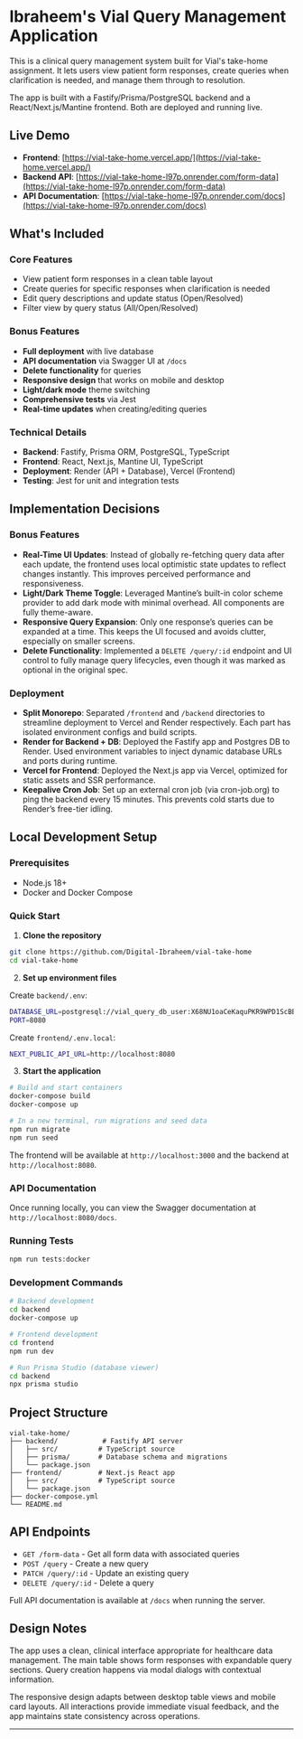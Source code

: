 # Ibraheem's Vial Query Management Application

This is a clinical query management system built for Vial's take-home assignment. It lets users view patient form responses, create queries when clarification is needed, and manage them through to resolution.

The app is built with a Fastify/Prisma/PostgreSQL backend and a React/Next.js/Mantine frontend. Both are deployed and running live.

## Live Demo

- **Frontend**: [https://vial-take-home.vercel.app/](https://vial-take-home.vercel.app/)
- **Backend API**: [https://vial-take-home-l97p.onrender.com/form-data](https://vial-take-home-l97p.onrender.com/form-data)
- **API Documentation**: [https://vial-take-home-l97p.onrender.com/docs](https://vial-take-home-l97p.onrender.com/docs)

## What's Included

### Core Features
- View patient form responses in a clean table layout
- Create queries for specific responses when clarification is needed
- Edit query descriptions and update status (Open/Resolved)
- Filter view by query status (All/Open/Resolved)

### Bonus Features
- **Full deployment** with live database
- **API documentation** via Swagger UI at `/docs`
- **Delete functionality** for queries
- **Responsive design** that works on mobile and desktop
- **Light/dark mode** theme switching
- **Comprehensive tests** via Jest
- **Real-time updates** when creating/editing queries


### Technical Details
- **Backend**: Fastify, Prisma ORM, PostgreSQL, TypeScript
- **Frontend**: React, Next.js, Mantine UI, TypeScript
- **Deployment**: Render (API + Database), Vercel (Frontend)
- **Testing**: Jest for unit and integration tests

## Implementation Decisions

### Bonus Features

- **Real-Time UI Updates**: Instead of globally re-fetching query data after each update, the frontend uses local optimistic state updates to reflect changes instantly. This improves perceived performance and responsiveness.
- **Light/Dark Theme Toggle**: Leveraged Mantine’s built-in color scheme provider to add dark mode with minimal overhead. All components are fully theme-aware.
- **Responsive Query Expansion**: Only one response’s queries can be expanded at a time. This keeps the UI focused and avoids clutter, especially on smaller screens.
- **Delete Functionality**: Implemented a `DELETE /query/:id` endpoint and UI control to fully manage query lifecycles, even though it was marked as optional in the original spec.

### Deployment

- **Split Monorepo**: Separated `/frontend` and `/backend` directories to streamline deployment to Vercel and Render respectively. Each part has isolated environment configs and build scripts.
- **Render for Backend + DB**: Deployed the Fastify app and Postgres DB to Render. Used environment variables to inject dynamic database URLs and ports during runtime.
- **Vercel for Frontend**: Deployed the Next.js app via Vercel, optimized for static assets and SSR performance.
- **Keepalive Cron Job**: Set up an external cron job (via cron-job.org) to ping the backend every 15 minutes. This prevents cold starts due to Render’s free-tier idling.


## Local Development Setup

### Prerequisites
- Node.js 18+
- Docker and Docker Compose

### Quick Start

1. **Clone the repository**
```bash
git clone https://github.com/Digital-Ibraheem/vial-take-home
cd vial-take-home
```

2. **Set up environment files**

Create `backend/.env`:
```bash
DATABASE_URL=postgresql://vial_query_db_user:X68NU1oaCeKaquPKR9WPD1ScBBWNpqzj@dpg-d13lgou3jp1c73d74jfg-a/vial_query_db
PORT=8080
```

Create `frontend/.env.local`:
```bash
NEXT_PUBLIC_API_URL=http://localhost:8080
```

3. **Start the application**
```bash
# Build and start containers
docker-compose build
docker-compose up

# In a new terminal, run migrations and seed data
npm run migrate
npm run seed
```

The frontend will be available at `http://localhost:3000` and the backend at `http://localhost:8080`.

### API Documentation
Once running locally, you can view the Swagger documentation at `http://localhost:8080/docs`.

### Running Tests
```bash
npm run tests:docker
```

### Development Commands
```bash
# Backend development
cd backend
docker-compose up

# Frontend development  
cd frontend
npm run dev

# Run Prisma Studio (database viewer)
cd backend
npx prisma studio
```

## Project Structure

```
vial-take-home/
├── backend/           # Fastify API server
│   ├── src/          # TypeScript source
│   ├── prisma/       # Database schema and migrations
│   └── package.json
├── frontend/         # Next.js React app
│   ├── src/          # TypeScript source
│   └── package.json
├── docker-compose.yml
└── README.md
```

## API Endpoints

- `GET /form-data` - Get all form data with associated queries
- `POST /query` - Create a new query
- `PATCH /query/:id` - Update an existing query
- `DELETE /query/:id` - Delete a query

Full API documentation is available at `/docs` when running the server.

## Design Notes

The app uses a clean, clinical interface appropriate for healthcare data management. The main table shows form responses with expandable query sections. Query creation happens via modal dialogs with contextual information.

The responsive design adapts between desktop table views and mobile card layouts. All interactions provide immediate visual feedback, and the app maintains state consistency across operations.

---
